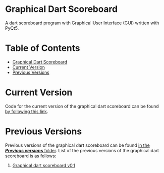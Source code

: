# Graphical Dart Scoreboard

A dart scoreboard program with Graphical User Interface (GUI) written with PyQt5.

Table of Contents
=================
* [Graphical Dart Scoreboard](#Graphical-Dart-Scoreboard)
* [Current Version](#Current-Version)
* [Previous Versions](#Previous-Versions)

# Current Version

Code for the current version of the graphical dart scoreboard can be found [by following this link](/GUI/Graphical_dart_scoreboard_v_0_2.py).

# Previous Versions

Previous versions of the graphical dart scoreboard can be found [in the ***Previous versions*** folder](/GUI/Previous_versions). List of the previous versions of the graphical dart scoreboard is as follows:

1. [Graphical dart scoreboard v0.1](/GUI/Previous_versions/Graphical_dart_scoreboard_v_0_1.py)
